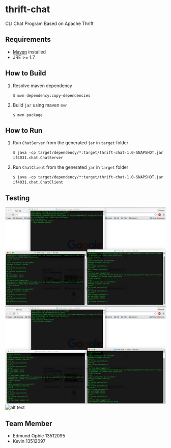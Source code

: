 # thrift-chat
CLI Chat Program Based on Apache Thrift 

## Requirements
 - [Maven](https://maven.apache.org/download.cgi) installed
 - JRE >= 1.7

## How to Build
1. Resolve maven dependency  

	 ```
	 $ mvn dependency:copy-dependencies
	 ```
2. Build `jar` using maven `mvn`  

	 ```
	 $ mvn package
	 ```

## How to Run	 
1. Run `ChatServer` from the generated `jar` in `target` folder  

	 ```
	 $ java -cp target/dependency/*:target/thrift-chat-1.0-SNAPSHOT.jar if4031.chat.ChatServer
	 ```
2. Run `ChatClient` from the generated `jar` in `target` folder  

	 ```
	 $ java -cp target/dependency/*:target/thrift-chat-1.0-SNAPSHOT.jar if4031.chat.ChatClient
	 ```

## Testing
![alt text](https://github.com/edmundophie/thrift-chat-final/blob/master/testing-screenshot/1.png "Testing Screenshot 1")
![alt text](https://github.com/edmundophie/thrift-chat-final/blob/master/testing-screenshot/2.png "Testing Screenshot 2")
![alt text](https://www.dropbox.com/s/045w0hux3uqn35d/tes_thrift_3.png?dl=0)

## Team Member
- Edmund Ophie 13512095
- Kevin 13512097
